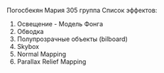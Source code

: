 Погосбекян Мария 305 группа
Список эффектов:
1) Освещение - Модель Фонга
2) Обводка
3) Полупрозрачные объекты (bilboard)
4) Skybox
5) Normal Mapping
6) Parallax Relief Mapping
